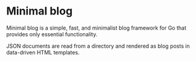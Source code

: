 # Minimal blog
Minimal blog is a simple, fast, and minimalist blog framework for Go that provides only essential functionality. 

JSON documents are read from a directory and rendered as blog posts in data-driven HTML templates.

 
